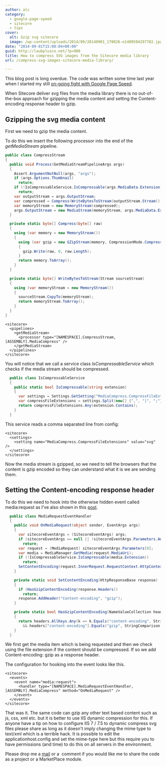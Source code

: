 ```yaml
---
author: alc
category:
  - google-page-speed
  - sitecore
  - tips
cover:
  alt: Gzip svg sitecore
  image: /wp-content/uploads/2014/09/20140901_170826-e1409584297782.jpg
date: "2014-09-01T15:08:04+00:00"
guid: http://laubplusco.net/?p=980
title: How to compress SVG images from the Sitecore media library
url: /compress-svg-images-sitecore-media-library/

---
```

This blog post is long overdue. The code was written some time last year when I started my still [on-going fight with Google Page Speed](/category/google-page-speed/).

When Sitecore deliver svg files from the media library there is no out-of-the-box approach for gzipping the media content and setting the Content-encoding response header to gzip.

## Gzipping the svg media content

First we need to gzip the media content.

To do this we insert the following processor into the end of the _getMediaStream_ pipeline.

```c#
public class CompressStream
{
  public void Process(GetMediaStreamPipelineArgs args)
  {
    Assert.ArgumentNotNull(args, "args");
    if (args.Options.Thumbnail)
      return;
    if (!IsCompressableService.IsCompressable(args.MediaData.Extension))
      return;
    var outputStream = args.OutputStream;
    var compressed = Compress(WriteBytesToStream(outputStream.Stream));
    var memoryStream = new MemoryStream(compressed);
    args.OutputStream = new MediaStream(memoryStream, args.MediaData.Extension, outputStream.MediaItem);
  }

  private static byte[] Compress(byte[] raw)
  {
    using (var memory = new MemoryStream())
    {
      using (var gzip = new GZipStream(memory, CompressionMode.Compress, true))
      {
        gzip.Write(raw, 0, raw.Length);
      }
      return memory.ToArray();
    }
  }

  private static byte[] WriteBytesToStream(Stream sourceStream)
  {
    using (var memoryStream = new MemoryStream())
    {
      sourceStream.CopyTo(memoryStream);
      return memoryStream.ToArray();
    }
  }
}
```

```xhtml
<sitecore>
  <pipelines>
    <getMediaStream>
      <processor type="[NAMESPACE].CompressStream, [ASSEMBLY].MediaCompress" />
    </getMediaStream>
  </pipelines>
</sitecore>
```

You will notice that we call a service class _IsCompressableService_ which checks if the media stream should be compressed.

```c#
  public class IsCompressableService
  {
    public static bool IsCompressable(string extension)
    {
      var settings = Settings.GetSetting("MediaCompress.CompressFileExtensions", "svg");
      var compressFileExtensions = settings.Split(new[] {",", "|", ";"}, StringSplitOptions.RemoveEmptyEntries);
      return compressFileExtensions.Any(extension.Contains);
    }
  }
```

This service reads a comma separated line from config:

```xhtml
<sitecore>
  <settings>
    <setting name="MediaCompress.CompressFileExtensions" value="svg" />
  </settings>
</sitecore>
```

Now the media stream is gzipped, so we need to tell the browsers that the content is gzip encoded so they can understand what it is we are sending them.

## Setting the Content-encoding response header

To do this we need to hook into the otherwise hidden event called media:request as I've also shown in this [post](/changing-a-pdf-on-the-fly-using-sitecore-media-request/ "Changing a PDF on the fly using Sitecore Media Request").

```c#
  public class MediaRequestEventHandler
  {
    public void OnMediaRequest(object sender, EventArgs args)
    {
      var sitecoreEventArgs = (SitecoreEventArgs) args;
      if (sitecoreEventArgs == null || !sitecoreEventArgs.Parameters.Any())
        return;
      var request = (MediaRequest) sitecoreEventArgs.Parameters[0];
      var media = MediaManager.GetMedia(request.MediaUri);
      if (!IsCompressableService.IsCompressable(media.Extension))
        return;
      SetContentEncoding(request.InnerRequest.RequestContext.HttpContext.Response);
    }

    private static void SetContentEncoding(HttpResponseBase response)
    {
      if (HasGzipContentEncoding(response.Headers))
        return;
      response.AddHeader("Content-encoding", "gzip");
    }

    private static bool HasGzipContentEncoding(NameValueCollection headers)
    {
      return headers.AllKeys.Any(k => k.Equals("content-encoding", StringComparison.InvariantCultureIgnoreCase))
        && headers["content-encoding"].Equals("gzip", StringComparison.InvariantCultureIgnoreCase);
    }
  }
```

We first get the media item which is being requested and then we check using the file extension if the content should be compressed. If so we add Content-encoding: gzip as a response header.

The configuration for hooking into the event looks like this.

```xhtml
<sitecore>
  <events>
    <event name="media:request">
      <handler type="[NAMESPACE].MediaRequestEventHandler, [ASSEMBLY].MediaCompress" method="OnMediaRequest" />
    </event>
  </events>
</sitecore>
```

That was it. The same code can gzip any other text based content such as js, css, xml etc. but it is better to use IIS dynamic compression for this. If anyone have a tip on how to configure IIS 7 / 7.5 to dynamic compress svg files please share as long as it doesn't imply changing the mime type to text/xml which is a terrible hack. It is possible to edit the applicationhost.config and set the mime-type here but this require you to have permissions (and time) to do this on all servers in the environment.

Please drop me a [mail](mailto:anders.laub@gmail.com) or a  comment if you would like me to share the code as a project or a MarketPlace module.

